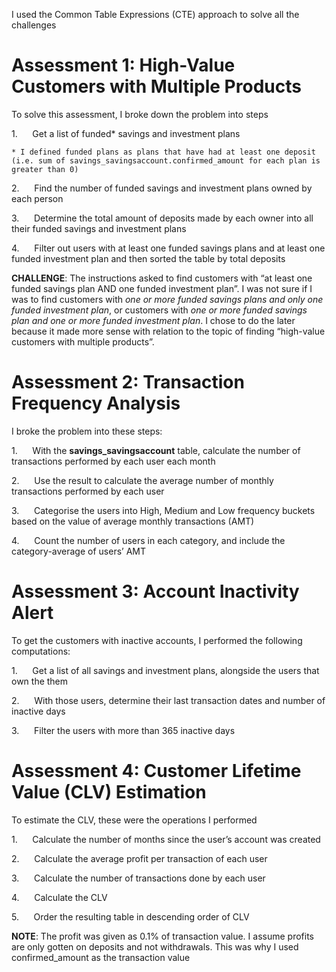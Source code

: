 I used the Common Table Expressions (CTE) approach to solve all the challenges  

# Assessment 1: High-Value Customers with Multiple Products  

To solve this assessment, I broke down the problem into steps  

1.      Get a list of funded\* savings and investment plans  

    * I defined funded plans as plans that have had at least one deposit (i.e. sum of savings_savingsaccount.confirmed_amount for each plan is greater than 0)  

2.      Find the number of funded savings and investment plans owned by each person  

3.      Determine the total amount of deposits made by each owner into all their funded savings and investment plans  

4.      Filter out users with at least one funded savings plans and at least one funded investment plan and then sorted the table by total deposits

**CHALLENGE**: The instructions asked to find customers with “at least one funded savings plan AND one funded investment plan”. I was not sure if I was to find customers with _one or more funded savings plans and only one funded investment plan_, or customers with _one or more funded savings plan and one or more funded investment plan_. I chose to do the later because it made more sense with relation to the topic of finding “high-value customers with multiple products”.

# Assessment 2: Transaction Frequency Analysis

I broke the problem into these steps:

1.      With the __savings\_savingsaccount__ table, calculate the number of transactions performed by each user each month  

2.      Use the result to calculate the average number of monthly transactions performed by each user  

3.      Categorise the users into High, Medium and Low frequency buckets based on the value of average monthly transactions (AMT)  

4.      Count the number of users in each category, and include the category-average of users’ AMT

# Assessment 3: Account Inactivity Alert

To get the customers with inactive accounts, I performed the following computations:

1.      Get a list of all savings and investment plans, alongside the users that own the them

2.      With those users, determine their last transaction dates and number of inactive days

3.      Filter the users with more than 365 inactive days

# Assessment 4: Customer Lifetime Value (CLV) Estimation

To estimate the CLV, these were the operations I performed

1.      Calculate the number of months since the user’s account was created

2.      Calculate the average profit per transaction of each user

3.      Calculate the number of transactions done by each user

4.      Calculate the CLV

5.      Order the resulting table in descending order of CLV

**NOTE**: The profit was given as 0.1% of transaction value. I assume profits are only gotten on deposits and not withdrawals. This was why I used confirmed\_amount as the transaction value